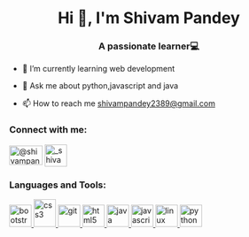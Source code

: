 <h1 align="center">Hi 👋, I'm Shivam Pandey</h1>
<h3 align="center"> A passionate learner💻</h3>

- 🌱 I’m currently learning web development

- 💬 Ask me about python,javascript and java

- 📫 How to reach me shivampandey2389@gmail.com

<h3 align="left">Connect with me:</h3>
<p align="" target="blank"><a href="https://twitter.com/shivampandey050" target="blank"><img align="center" src="https://static.toiimg.com/thumb/msid-102075304,width-1280,height-720,resizemode-4/102075304.jpg" alt="@shivampandey050" height="35" width="60" /></a>
<a href="www.linkedin.com/in/shivam-pandey-7333702a1" target="blank"><img align="center" src="https://encrypted-tbn0.gstatic.com/images?q=tbn:ANd9GcQrIbiofxGclX20CWBDtpmjOcbbuqEJS6PrSQ&usqp=CAU" alt="_shivampandeyy__" height="40" width="40" /></a>
</p>

<h3 align="left">Languages and Tools:</h3>
<p align="left"> <a href="https://getbootstrap.com" target="_blank" rel="noreferrer"> <img src="https://avatars.githubusercontent.com/u/2918581?s=280&v=4" alt="bootstrap" width="40" height="40"/> </a> <a href="https://www.w3schools.com/css/" target="_blank" rel="noreferrer"> <img src="https://repository-images.githubusercontent.com/312911828/12b3b900-4058-11eb-94ce-8b644fa90ef5" alt="css3" width="40" height="50"/> </a> <a href="https://git-scm.com/" target="_blank" rel="noreferrer"> <img src="https://www.vectorlogo.zone/logos/git-scm/git-scm-icon.svg" alt="git" width="40" height="40"/> </a> <a href="https://www.w3.org/html/" target="_blank" rel="noreferrer"> <img src="https://p1.hiclipart.com/preview/930/119/770/html-logo-html5-email-web-feed-theme-orange-line-circle-png-clipart.jpg" alt="html5" width="40" height="40"/> </a> <a href="https://www.java.com" target="_blank" rel="noreferrer"> <img src="https://e7.pngegg.com/pngimages/405/878/png-clipart-java-logo-java-runtime-environment-computer-icons-java-platform-standard-edition-java-miscellaneous-text-thumbnail.png" alt="java" width="40" height="40"/> </a> <a href="https://developer.mozilla.org/en-US/docs/Web/JavaScript" target="_blank" rel="noreferrer"> <img src="https://upload.wikimedia.org/wikipedia/commons/thumb/6/6a/JavaScript-logo.png/800px-JavaScript-logo.png" alt="javascript" width="40" height="40"/> </a> <a href="https://www.linux.org/" target="_blank" rel="noreferrer"> <img src="https://brandlogos.net/wp-content/uploads/2020/03/Linux-logo-512x512.png" alt="linux" width="40" height="40"/> </a> <a href="https://www.python.org" target="_blank" rel="noreferrer"> <img src="https://avatars.githubusercontent.com/u/1525981?s=280&v=4" alt="python" width="40" height="40"/> </p>
